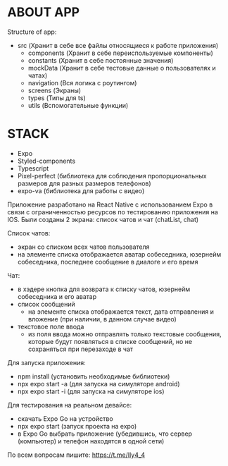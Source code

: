 # ABOUT APP
Structure of app:
- src (Хранит в себе все файлы относящиеся к работе приложения)
    - components (Хранит в себе переиспользуемые компоненты)
    - constants (Хранит в себе постоянные значения)
    - mockData (Хранит в себе тестовые данные о пользователях и чатах)
    - navigation (Вся логика с роутингом)
    - screens (Экраны)
    - types (Типы для ts)
    - utils (Вспомогательные функции)

# STACK

- Expo
- Styled-components
- Typescript 
- Pixel-perfect (библиотека для соблюдения пропорциональных размеров для разных размеров телефонов)
- expo-va (библиотека для работы с видео)

Приложение разработано на React Native с использованием Expo в связи с ограниченностью ресурсов по тестированию приложения на IOS.
Были созданы 2 экрана: список чатов и чат (chatList, chat)

Список чатов:
- экран со списком всех чатов пользователя
- на элементе списка отображается аватар собеседника, юзернейм собеседника, последнее сообщение в диалоге и его время

Чат:
- в хэдере кнопка для возврата к списку чатов, юзернейм собеседника и его аватар
- список сообщений
    - на элементе списка отображается текст, дата отправления и вложение (при наличии, в данном случае видео)
- текстовое поле ввода 
    - из поля ввода можно отправлять только текстовые сообщения, которые будут появляться в списке сообщений, но не сохраняться при перезаходе в чат

Для запуска приложения:
- npm install (установить необходимые библиотеки)
- npx expo start -a (для запуска на симуляторе android) 
- npx expo start -i (для запуска на симуляторе ios) 

Для тестирования на реальном девайсе:
- скачать Expo Go на устройство
- npx expo start (запуск проекта на expo)
- в Expo Go выбрать приложение (убедившись, что сервер (компьютер) и телефон находятся в одной сети)

По всем вопросам пишите: https://t.me/Ily4_4
